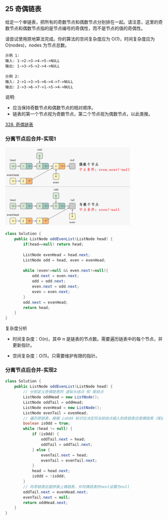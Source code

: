 ## 25 奇偶链表

给定一个单链表，把所有的奇数节点和偶数节点分别排在一起。请注意，这里的奇数节点和偶数节点指的是节点编号的奇偶性，而不是节点的值的奇偶性。

请尝试使用原地算法完成。你的算法的空间复杂度应为 O(1)，时间复杂度应为 O(nodes)，nodes 为节点总数。

```
示例 1:
输入: 1->2->3->4->5->NULL
输出: 1->3->5->2->4->NULL

示例 2:
输入: 2->1->3->5->6->4->7->NULL 
输出: 2->3->6->7->1->5->4->NULL
```

说明:
* 应当保持奇数节点和偶数节点的相对顺序。
* 链表的第一个节点视为奇数节点，第二个节点视为偶数节点，以此类推。

[328. 奇偶链表](https://leetcode-cn.com/problems/odd-even-linked-list/)

### 分离节点后合并-实现1

<img src="./imglinklist/07-328.png" width=400>


```java
class Solution {
    public ListNode oddEvenList(ListNode head) {
        if(head==null) return head;

        ListNode evenHead = head.next;
        ListNode odd = head, even = evenHead;

        while (even!=null && even.next!=null){
            odd.next = even.next;
            odd = odd.next;
            even.next = odd.next;
            even = even.next;
        }
        odd.next = evenHead;
        return head;
    }
}
```

复杂度分析

* 时间复杂度：O(n)，其中 n 是链表的节点数。需要遍历链表中的每个节点，并更新指针。

* 空间复杂度：O(1)。只需要维护有限的指针。


### 分离节点后合并-实现2



```java
class Solution {
    public ListNode oddEvenList(ListNode head) {
        // 分别定义奇偶链表的 虚拟头结点 和 尾结点
        ListNode oddHead = new ListNode();
        ListNode oddTail = oddHead;
        ListNode evenHead = new ListNode();
        ListNode evenTail = evenHead;
        // 遍历原链表，根据 isOdd 标识位决定将当前结点插入到奇链表还是偶链表（尾插法）
        boolean isOdd = true;
        while (head != null) {
            if (isOdd) {
                oddTail.next = head;
                oddTail = oddTail.next;
            } else {
                evenTail.next = head;
                evenTail = evenTail.next;
            }
            head = head.next;
            isOdd = !isOdd;
        }
        // 将奇链表后面拼接上偶链表，并将偶链表的next设置为null
        oddTail.next = evenHead.next;
        evenTail.next = null;
        return oddHead.next;
    }
}
```

